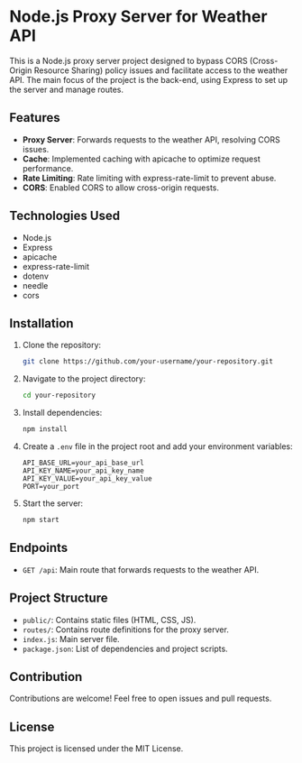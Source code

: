 # Node.js Proxy Server for Weather API

This is a Node.js proxy server project designed to bypass CORS (Cross-Origin Resource Sharing) policy issues and facilitate access to the weather API. The main focus of the project is the back-end, using Express to set up the server and manage routes.

## Features

- **Proxy Server**: Forwards requests to the weather API, resolving CORS issues.
- **Cache**: Implemented caching with apicache to optimize request performance.
- **Rate Limiting**: Rate limiting with express-rate-limit to prevent abuse.
- **CORS**: Enabled CORS to allow cross-origin requests.

## Technologies Used

- Node.js
- Express
- apicache
- express-rate-limit
- dotenv
- needle
- cors

## Installation

1. Clone the repository:

    ```bash
    git clone https://github.com/your-username/your-repository.git
    ```

2. Navigate to the project directory:

    ```bash
    cd your-repository
    ```

3. Install dependencies:

    ```bash
    npm install
    ```

4. Create a `.env` file in the project root and add your environment variables:

    ```env
    API_BASE_URL=your_api_base_url
    API_KEY_NAME=your_api_key_name
    API_KEY_VALUE=your_api_key_value
    PORT=your_port
    ```

5. Start the server:

    ```bash
    npm start
    ```

## Endpoints

- `GET /api`: Main route that forwards requests to the weather API.

## Project Structure

- `public/`: Contains static files (HTML, CSS, JS).
- `routes/`: Contains route definitions for the proxy server.
- `index.js`: Main server file.
- `package.json`: List of dependencies and project scripts.

## Contribution

Contributions are welcome! Feel free to open issues and pull requests.

## License

This project is licensed under the MIT License.
